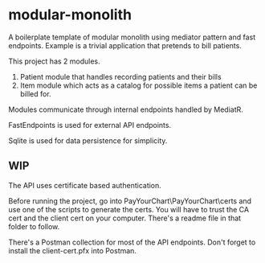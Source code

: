 # modular-monolith
A boilerplate template of modular monolith using mediator pattern and fast endpoints. Example is a trivial application that pretends to bill patients.

This project has 2 modules.

1) Patient module that handles recording patients and their bills
2) Item module which acts as a catalog for possible items a patient can be billed for.

Modules communicate through internal endpoints handled by MediatR.

FastEndpoints is used for external API endpoints.

Sqlite is used for data persistence for simplicity.

## WIP
The API uses certificate based authentication.

Before running the project, go into PayYourChart\PayYourChart\certs and use one of the scripts to generate the certs.
You will have to trust the CA cert and the client cert on your computer. There's a readme file in that folder to follow.

There's a Postman collection for most of the API endpoints. Don't forget to install the client-cert.pfx into Postman.